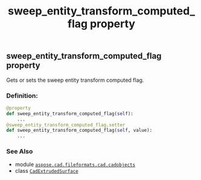 ﻿---
title: sweep_entity_transform_computed_flag property
second_title: Aspose.CAD for Python via .NET API References
description: 
type: docs
weight: 640
url: /python-net/aspose.cad.fileformats.cad.cadobjects/cadextrudedsurface/sweep_entity_transform_computed_flag/
is_root: false
---

## sweep_entity_transform_computed_flag property


Gets or sets the sweep entity transform computed flag.
### Definition:
```python
@property
def sweep_entity_transform_computed_flag(self):
    ...
@sweep_entity_transform_computed_flag.setter
def sweep_entity_transform_computed_flag(self, value):
    ...
```

### See Also
* module [`aspose.cad.fileformats.cad.cadobjects`](../../)
* class [`CadExtrudedSurface`](/cad/python-net/aspose.cad.fileformats.cad.cadobjects/cadextrudedsurface)
